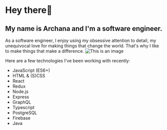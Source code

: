 # **Hey there:wave:** 
## **My name is Archana and I'm a software engineer.**

As a software engineer, I enjoy using my obsessive attention to detail, my unequivocal love for making things that change the world. That's why I like to make things that make a difference.
![This is an image](/Desktop/coding.gif)



Here are a few technologies I've been working with recently:

* JavaScript (ES6+)
* HTML & (S)CSS
* React
* Redux
* Node.js
* Express
* GraphQL
* Typescript
* PostgreSQL
* Firebase
* Java
